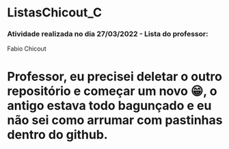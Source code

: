 # ListasChicout_C

<h3>Atividade realizada no dia 27/03/2022 - Lista do professor: </h3>
<p>Fabio Chicout</p>
<h1> Professor, eu precisei deletar o outro repositório e começar um novo 😁, o antigo estava todo bagunçado e eu não sei como arrumar com pastinhas dentro do github.
 </h1>
